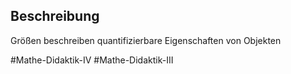 ## Beschreibung
Größen beschreiben quantifizierbare Eigenschaften von Objekten 


#Mathe-Didaktik-IV #Mathe-Didaktik-III 